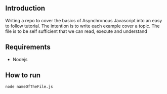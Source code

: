## Introduction

Writing a repo to cover the basics of Asynchronous Javascript into an easy to follow tutorial. 
The intention is to write each example cover a topic. 
The file is to be self sufficient that we can read, execute and understand

## Requirements

* Nodejs

## How to run

`node nameOfTheFile.js`